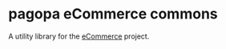 # pagopa eCommerce commons

A utility library for the [eCommerce](https://github.com/topics/pagopa-ecommerce) project.
